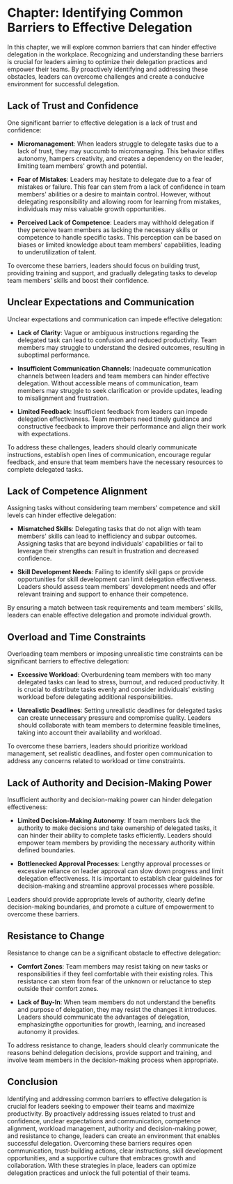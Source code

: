 Chapter: Identifying Common Barriers to Effective Delegation
============================================================

In this chapter, we will explore common barriers that can hinder effective delegation in the workplace. Recognizing and understanding these barriers is crucial for leaders aiming to optimize their delegation practices and empower their teams. By proactively identifying and addressing these obstacles, leaders can overcome challenges and create a conducive environment for successful delegation.

Lack of Trust and Confidence
----------------------------

One significant barrier to effective delegation is a lack of trust and confidence:

* **Micromanagement**: When leaders struggle to delegate tasks due to a lack of trust, they may succumb to micromanaging. This behavior stifles autonomy, hampers creativity, and creates a dependency on the leader, limiting team members' growth and potential.

* **Fear of Mistakes**: Leaders may hesitate to delegate due to a fear of mistakes or failure. This fear can stem from a lack of confidence in team members' abilities or a desire to maintain control. However, without delegating responsibility and allowing room for learning from mistakes, individuals may miss valuable growth opportunities.

* **Perceived Lack of Competence**: Leaders may withhold delegation if they perceive team members as lacking the necessary skills or competence to handle specific tasks. This perception can be based on biases or limited knowledge about team members' capabilities, leading to underutilization of talent.

To overcome these barriers, leaders should focus on building trust, providing training and support, and gradually delegating tasks to develop team members' skills and boost their confidence.

Unclear Expectations and Communication
--------------------------------------

Unclear expectations and communication can impede effective delegation:

* **Lack of Clarity**: Vague or ambiguous instructions regarding the delegated task can lead to confusion and reduced productivity. Team members may struggle to understand the desired outcomes, resulting in suboptimal performance.

* **Insufficient Communication Channels**: Inadequate communication channels between leaders and team members can hinder effective delegation. Without accessible means of communication, team members may struggle to seek clarification or provide updates, leading to misalignment and frustration.

* **Limited Feedback**: Insufficient feedback from leaders can impede delegation effectiveness. Team members need timely guidance and constructive feedback to improve their performance and align their work with expectations.

To address these challenges, leaders should clearly communicate instructions, establish open lines of communication, encourage regular feedback, and ensure that team members have the necessary resources to complete delegated tasks.

Lack of Competence Alignment
----------------------------

Assigning tasks without considering team members' competence and skill levels can hinder effective delegation:

* **Mismatched Skills**: Delegating tasks that do not align with team members' skills can lead to inefficiency and subpar outcomes. Assigning tasks that are beyond individuals' capabilities or fail to leverage their strengths can result in frustration and decreased confidence.

* **Skill Development Needs**: Failing to identify skill gaps or provide opportunities for skill development can limit delegation effectiveness. Leaders should assess team members' development needs and offer relevant training and support to enhance their competence.

By ensuring a match between task requirements and team members' skills, leaders can enable effective delegation and promote individual growth.

Overload and Time Constraints
-----------------------------

Overloading team members or imposing unrealistic time constraints can be significant barriers to effective delegation:

* **Excessive Workload**: Overburdening team members with too many delegated tasks can lead to stress, burnout, and reduced productivity. It is crucial to distribute tasks evenly and consider individuals' existing workload before delegating additional responsibilities.

* **Unrealistic Deadlines**: Setting unrealistic deadlines for delegated tasks can create unnecessary pressure and compromise quality. Leaders should collaborate with team members to determine feasible timelines, taking into account their availability and workload.

To overcome these barriers, leaders should prioritize workload management, set realistic deadlines, and foster open communication to address any concerns related to workload or time constraints.

Lack of Authority and Decision-Making Power
-------------------------------------------

Insufficient authority and decision-making power can hinder delegation effectiveness:

* **Limited Decision-Making Autonomy**: If team members lack the authority to make decisions and take ownership of delegated tasks, it can hinder their ability to complete tasks efficiently. Leaders should empower team members by providing the necessary authority within defined boundaries.

* **Bottlenecked Approval Processes**: Lengthy approval processes or excessive reliance on leader approval can slow down progress and limit delegation effectiveness. It is important to establish clear guidelines for decision-making and streamline approval processes where possible.

Leaders should provide appropriate levels of authority, clearly define decision-making boundaries, and promote a culture of empowerment to overcome these barriers.

Resistance to Change
--------------------

Resistance to change can be a significant obstacle to effective delegation:

* **Comfort Zones**: Team members may resist taking on new tasks or responsibilities if they feel comfortable with their existing roles. This resistance can stem from fear of the unknown or reluctance to step outside their comfort zones.

* **Lack of Buy-In**: When team members do not understand the benefits and purpose of delegation, they may resist the changes it introduces. Leaders should communicate the advantages of delegation, emphasizingthe opportunities for growth, learning, and increased autonomy it provides.

To address resistance to change, leaders should clearly communicate the reasons behind delegation decisions, provide support and training, and involve team members in the decision-making process when appropriate.

Conclusion
----------

Identifying and addressing common barriers to effective delegation is crucial for leaders seeking to empower their teams and maximize productivity. By proactively addressing issues related to trust and confidence, unclear expectations and communication, competence alignment, workload management, authority and decision-making power, and resistance to change, leaders can create an environment that enables successful delegation. Overcoming these barriers requires open communication, trust-building actions, clear instructions, skill development opportunities, and a supportive culture that embraces growth and collaboration. With these strategies in place, leaders can optimize delegation practices and unlock the full potential of their teams.
